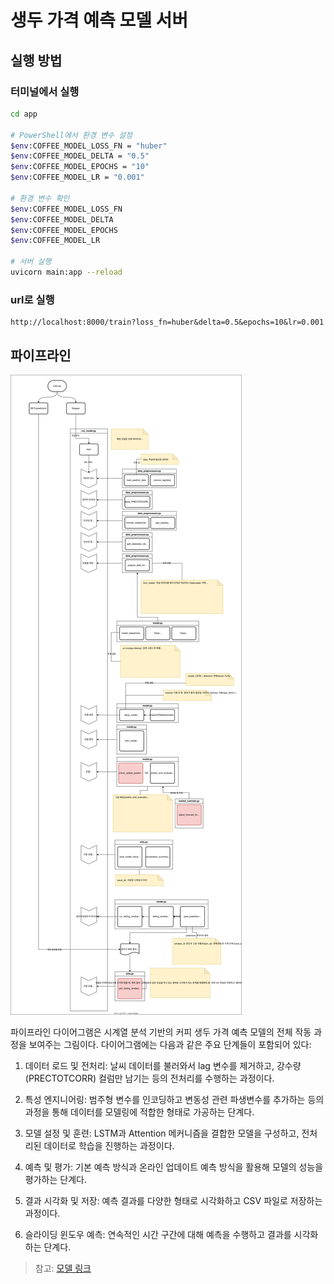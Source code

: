 # 생두 가격 예측 모델 서버

## 실행 방법

### 터미널에서 실행

```bash
cd app

# PowerShell에서 환경 변수 설정
$env:COFFEE_MODEL_LOSS_FN = "huber"
$env:COFFEE_MODEL_DELTA = "0.5"
$env:COFFEE_MODEL_EPOCHS = "10"
$env:COFFEE_MODEL_LR = "0.001"

# 환경 변수 확인
$env:COFFEE_MODEL_LOSS_FN
$env:COFFEE_MODEL_DELTA
$env:COFFEE_MODEL_EPOCHS
$env:COFFEE_MODEL_LR

# 서버 실행
uvicorn main:app --reload
```

### url로 실행

```
http://localhost:8000/train?loss_fn=huber&delta=0.5&epochs=10&lr=0.001
```

## 파이프라인

![pipeline](../docs/pipeline.drawio.svg)

파이프라인 다이어그램은 시계열 분석 기반의 커피 생두 가격 예측 모델의 전체 작동 과정을 보여주는 그림이다. 다이어그램에는 다음과 같은 주요 단계들이 포함되어 있다:

1. 데이터 로드 및 전처리: 날씨 데이터를 불러와서 lag 변수를 제거하고, 강수량(PRECTOTCORR) 컬럼만 남기는 등의 전처리를 수행하는 과정이다.

2. 특성 엔지니어링: 범주형 변수를 인코딩하고 변동성 관련 파생변수를 추가하는 등의 과정을 통해 데이터를 모델링에 적합한 형태로 가공하는 단계다.

3. 모델 설정 및 훈련: LSTM과 Attention 메커니즘을 결합한 모델을 구성하고, 전처리된 데이터로 학습을 진행하는 과정이다.

4. 예측 및 평가: 기본 예측 방식과 온라인 업데이트 예측 방식을 활용해 모델의 성능을 평가하는 단계다.

5. 결과 시각화 및 저장: 예측 결과를 다양한 형태로 시각화하고 CSV 파일로 저장하는 과정이다.

6. 슬라이딩 윈도우 예측: 연속적인 시간 구간에 대해 예측을 수행하고 결과를 시각화하는 단계다.

> 참고: [모델 링크](./models/time_series/lstm/)
